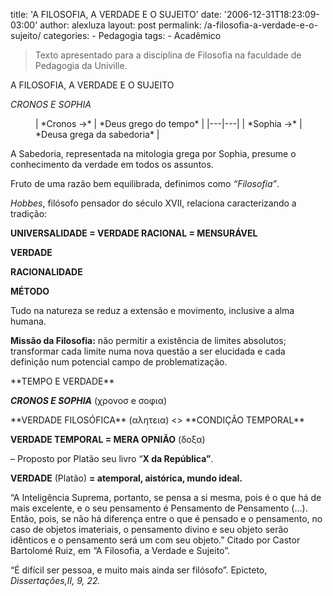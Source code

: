 title: 'A FILOSOFIA, A VERDADE E O SUJEITO'
date: '2006-12-31T18:23:09-03:00'
author: alexluza
layout: post
permalink: /a-filosofia-a-verdade-e-o-sujeito/
categories:
    - Pedagogia
tags:
    - Acadêmico

> Texto apresentado para a disciplina de Filosofia na faculdade de Pedagogia da Univille.

A FILOSOFIA, A VERDADE E O SUJEITO

*CRONOS E SOPHIA*

<dl> <dd>| *Cronos →* | *Deus grego do tempo* |
|---|---|
| *Sophia →* | *Deusa grega da sabedoria* |

</dd></dl>A Sabedoria, representada na mitologia grega por Sophia, presume o conhecimento da verdade em todos os assuntos.

Fruto de uma razão bem equilibrada, definimos como *“Filosofia”*.

*Hobbes*, filósofo pensador do século XVII, relaciona caracterizando a tradição:

**UNIVERSALIDADE = VERDADE RACIONAL = MENSURÁVEL**

**VERDADE**

**RACIONALIDADE**

**MÉTODO**

Tudo na natureza se reduz a extensão e movimento, inclusive a alma humana.

**Missão da Filosofia:** não permitir a existência de limites absolutos; transformar cada limite numa nova questão a ser elucidada e cada definição num potencial campo de problematização.

<div dir="ltr" id="Seção1">**TEMPO E VERDADE**

***CRONOS E SOPHIA*** (χρονοσ e σοφια)

</div>**VERDADE FILOSÓFICA** (αλητεια) &lt;&gt; **CONDIÇÃO TEMPORAL**

**VERDADE TEMPORAL = MERA OPNIÃO** (δοξα)

– Proposto por Platão seu livro “**X da República”**.

**VERDADE** (Platão) **= atemporal, aistórica, mundo ideal.**

“A Inteligência Suprema, portanto, se pensa a si mesma, pois é o que há de mais excelente, e o seu pensamento é Pensamento de Pensamento (…). Então, pois, se não há diferença entre o que é pensado e o pensamento, no caso de objetos imateriais, o pensamento divino e seu objeto serão idênticos e o pensamento será um com seu objeto.” Citado por Castor Bartolomé Ruiz, em “A Filosofia, a Verdade e Sujeito”.

“É difícil ser pessoa, e muito mais ainda ser filósofo”. Epicteto, *Dissertações,II, 9, 22.*
